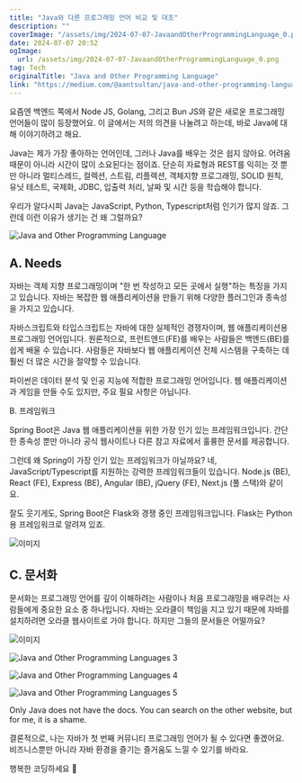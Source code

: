 ```yaml
---
title: "Java와 다른 프로그래밍 언어 비교 및 대조"
description: ""
coverImage: "/assets/img/2024-07-07-JavaandOtherProgrammingLanguage_0.png"
date: 2024-07-07 20:52
ogImage:
  url: /assets/img/2024-07-07-JavaandOtherProgrammingLanguage_0.png
tag: Tech
originalTitle: "Java and Other Programming Language"
link: "https://medium.com/@aantsultan/java-and-other-programming-language-62cb3c490545"
---
```


요즘엔 백엔드 쪽에서 Node JS, Golang, 그리고 Bun JS와 같은 새로운 프로그래밍 언어들이 많이 등장했어요. 이 글에서는 저의 의견을 나눌려고 하는데, 바로 Java에 대해 이야기하려고 해요.

Java는 제가 가장 좋아하는 언어인데, 그러나 Java를 배우는 것은 쉽지 않아요. 어려움 때문이 아니라 시간이 많이 소요된다는 점이죠. 단순히 자료형과 REST를 익히는 것 뿐만 아니라 멀티스레드, 컬렉션, 스트림, 리플렉션, 객체지향 프로그래밍, SOLID 원칙, 유닛 테스트, 국제화, JDBC, 입출력 처리, 날짜 및 시간 등을 학습해야 합니다.

우리가 알다시피 Java는 JavaScript, Python, Typescript처럼 인기가 많지 않죠. 그런데 이런 이유가 생기는 건 왜 그럴까요?

![Java and Other Programming Language](/assets/img/2024-07-07-JavaandOtherProgrammingLanguage_0.png)

<div class="content-ad"></div>

## A. Needs

자바는 객체 지향 프로그래밍이며 "한 번 작성하고 모든 곳에서 실행"하는 특징을 가지고 있습니다. 자바는 복잡한 웹 애플리케이션을 만들기 위해 다양한 플러그인과 종속성을 가지고 있습니다.

자바스크립트와 타입스크립트는 자바에 대한 실제적인 경쟁자이며, 웹 애플리케이션용 프로그래밍 언어입니다. 원론적으로, 프런트엔드(FE)를 배우는 사람들은 백엔드(BE)를 쉽게 배울 수 있습니다. 사람들은 자바보다 웹 애플리케이션 전체 시스템을 구축하는 데 훨씬 더 많은 시간을 절약할 수 있습니다.

파이썬은 데이터 분석 및 인공 지능에 적합한 프로그래밍 언어입니다. 웹 애플리케이션과 게임을 만들 수도 있지만, 주요 필요 사항은 아닙니다.

<div class="content-ad"></div>

B. 프레임워크

Spring Boot은 Java 웹 애플리케이션을 위한 가장 인기 있는 프레임워크입니다. 간단한 종속성 뿐만 아니라 공식 웹사이트나 다른 참고 자료에서 훌륭한 문서를 제공합니다.

그런데 왜 Spring이 가장 인기 있는 프레임워크가 아닐까요? 네, JavaScript/Typescript를 지원하는 강력한 프레임워크들이 있습니다. Node.js (BE), React (FE), Express (BE), Angular (BE), jQuery (FE), Next.js (풀 스택)와 같이요.

잘도 웃기게도, Spring Boot은 Flask와 경쟁 중인 프레임워크입니다. Flask는 Python용 프레임워크로 알려져 있죠.

<div class="content-ad"></div>

![이미지](/assets/img/2024-07-07-JavaandOtherProgrammingLanguage_1.png)

## C. 문서화

문서화는 프로그래밍 언어를 깊이 이해하려는 사람이나 처음 프로그래밍을 배우려는 사람들에게 중요한 요소 중 하나입니다. 자바는 오라클이 책임을 지고 있기 때문에 자바를 설치하려면 오라클 웹사이트로 가야 합니다. 하지만 그들의 문서들은 어떨까요?

![이미지](/assets/img/2024-07-07-JavaandOtherProgrammingLanguage_2.png)

<div class="content-ad"></div>

![Java and Other Programming Languages 3](/assets/img/2024-07-07-JavaandOtherProgrammingLanguage_3.png)

![Java and Other Programming Languages 4](/assets/img/2024-07-07-JavaandOtherProgrammingLanguage_4.png)

![Java and Other Programming Languages 5](/assets/img/2024-07-07-JavaandOtherProgrammingLanguage_5.png)

Only Java does not have the docs. You can search on the other website, but for me, it is a shame.

<div class="content-ad"></div>

결론적으로, 나는 자바가 첫 번째 커뮤니티 프로그래밍 언어가 될 수 있다면 좋겠어요. 비즈니스뿐만 아니라 자바 환경을 즐기는 즐거움도 느낄 수 있기를 바라요.

행복한 코딩하세요 🍵
